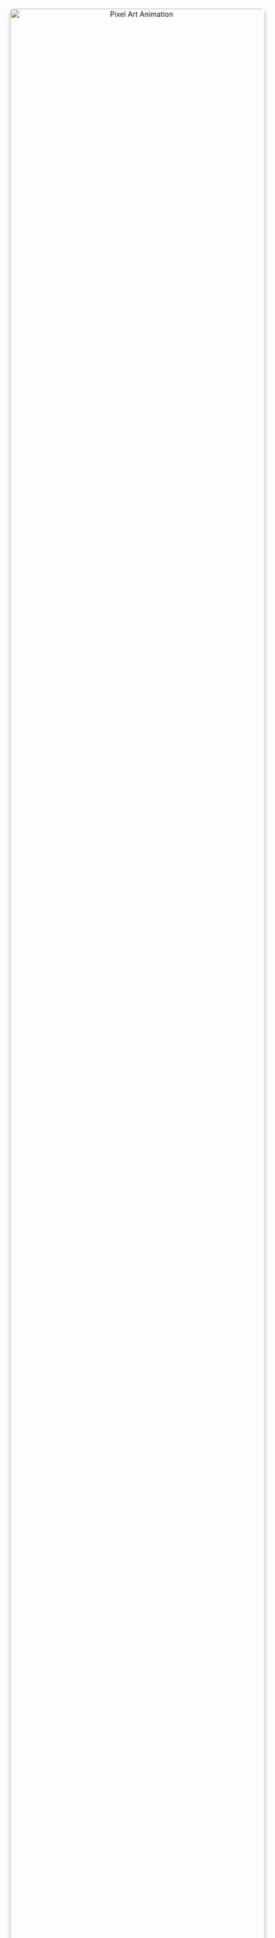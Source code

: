 
<div align="center" style="margin: 140px 0;">
  <img src="https://media3.giphy.com/media/3o7TKOliZn5OBLLjVe/giphy.gif)(https://media0.giphy.com/media/v1.Y2lkPTc5MGI3NjExcXUzYTJkbWFuZ2RubWRrZnAycXF0OTMzNzRweHBqNTV5eHRnYmYycCZlcD12MV9pbnRlcm5hbF9naWZfYnlfaWQmY3Q9Zw/heOKY8nrJUMfK/giphy.gif" 
       width="100%" 
       style="border-radius: 8px; box-shadow: 0 4px 8px rgba(0,0,0,0.2);" 
       alt="Pixel Art Animation"/>
</div>

# 👋 Привет, я Артём !

<p align="center">
  <img src="https://readme-typing-svg.demolab.com?font=Fira+Code&pause=1000&color=22D3EE&center=true&vCenter=true&width=435&lines=Frontend+Developer;Open+to+Work;From+Ulyanovsk" alt="Титулка" />
</p>

Я начинающий frontend-разработчик из Ульяновска. Развиваюсь в вебе, учусь на практике и всегда рад новым проектам и интересным задачам. Готов к сотрудничеству и открыт для предложений!

---

## 🛠 Мой стек технологий

<p align="center">
  <img src="https://skillicons.dev/icons?i=html,css,js,git,vscode,figma,bootstrap" alt="Stack icons" />
</p>

```javascript
const aboutMe = {
  code: ["HTML", "CSS", "JavaScript"],
  tools: ["VS Code", "Git", "Figma", "Photoshop"],
  learning: ["React", "TypeScript"],
};
```
### 📫 Как со мной связаться

<p align="center"> <a href="mailto:artemchervyakov2@gmail.com"><img src="https://img.shields.io/badge/-Gmail-EA4335?style=for-the-badge&logo=gmail&logoColor=white" /></a> <a href="https://t.me/worksoll"><img src="https://img.shields.io/badge/-Telegram-26A5E4?style=for-the-badge&logo=telegram&logoColor=white" /></a> <a href="https://github.com/lll936"><img src="https://img.shields.io/badge/-GitHub-181717?style=for-the-badge&logo=github&logoColor=white" /></a> </p>

### 📊 GitHub Stats

### Общая статистика

<p align="center"> <img src="https://github-readme-stats.vercel.app/api?username=lll936&show_icons=true&theme=tokyonight" height="180"/> </p>

### Часто используемые языки

<p align="center"> <img src="https://github-readme-stats.vercel.app/api/top-langs/?username=lll936&layout=compact&theme=tokyonight" height="180"/> </p>

# 🧠 Немного личного

## 🎓 Учусь на факультете информационных технологий

## 🧰 Люблю аккуратный код и красивые интерфейсы

## 🕹 Вдохновляюсь эстетикой пиксель-арта и городских легенд
